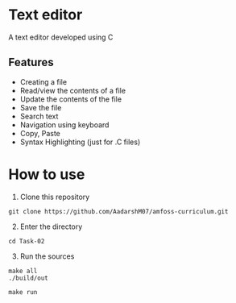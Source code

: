 # Text editor

A text editor developed using C

## Features

<ul>
  <li>Creating a file</li>
  <li>Read/view the contents of a file</li>
  <li>Update the contents of the file</li>
  <li>Save the file</li>
  <li>Search text</li>
  <li>Navigation using keyboard</li>
  <li>Copy, Paste</li>
  <li>Syntax Highlighting (just for .C files)</li>

</ul>

# How to use

1. Clone this repository
```Shell
git clone https://github.com/AadarshM07/amfoss-curriculum.git
```

2. Enter the directory
```Shell
cd Task-02
```

3. Run the sources
```Shell
make all 
./build/out

make run
```

